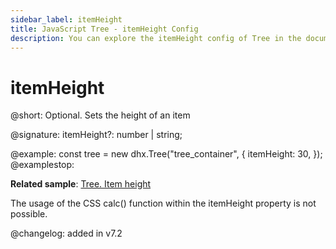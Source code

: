 ```yaml
---
sidebar_label: itemHeight 
title: JavaScript Tree - itemHeight Config 
description: You can explore the itemHeight config of Tree in the documentation of the DHTMLX JavaScript UI library. Browse developer guides and API reference, try out code examples and live demos, and download a free 30-day evaluation version of DHTMLX Suite 7.
---
```


# itemHeight

@short: Optional. Sets the height of an item

@signature: itemHeight?: number | string;

@example:
const tree = new dhx.Tree("tree_container", {
    itemHeight: 30,
});
@examplestop:

**Related sample**: [Tree. Item height](https://snippet.dhtmlx.com/w1qk9u7m)

The usage of the CSS calc() function within the itemHeight property is not possible.

@changelog: added in v7.2
